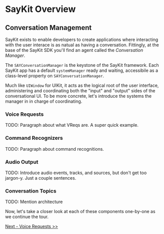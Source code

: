 # SayKit Overview

## Conversation Management

SayKit exists to enable developers to create applications where interacting with the user interace is as natual as having a conversation. Fittingly, at the base of the SayKit SDK you'll find an agent called the *Conversation Manager*.

The `SAYConversationManager` is the keystone of the SayKit framework. Each SayKit app has a default `systemManager` ready and waiting, accessibile as a class-level property on `SAYConversationManager`. 

Much like `UIWindow` for UIKit, it acts as the logical root of the user interface, administering and coordinating both the "input" and "output" sides of the conversational UI. To be more concrete, let's introduce the systems the manager in in charge of coordinating.

### Voice Requests

TODO: Paragraph about what VReqs are. A super quick example.

### Command Recognizers

TODO: Paragraph about command recognitions.

### Audio Output

TODO: Introduce audio events, tracks, and sources, but don't get too jargon-y. Just a couple sentences.

### Conversation Topics

TODO: Mention architecture

Now, let's take a closer look at each of these components one-by-one as we continue the tour.

[Next - Voice Requests >>](./02-voice-requests.md)
